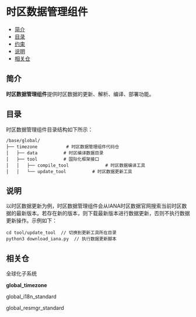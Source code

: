 # 时区数据管理组件<a name="ZH-CN_TOPIC_0000001101364976"></a>

-   [简介](#section11660541593)
-   [目录](#section1464106163817)
-   [约束](#section1718733212019)
-   [说明](#section894511013511)
-   [相关仓](#section15583142420413)

## 简介<a name="section11660541593"></a>

**时区数据管理组件**提供时区数据的更新、解析、编译、部署功能。

## 目录<a name="section1464106163817"></a>

时区数据管理组件目录结构如下所示：

```
/base/global/
├── timezone           # 时区数据管理组件代码仓
│   ├── data          # 时区编译数据目录
│   ├── tool          # 国际化框架接口
│   │   ├── compile_tool              # 时区数据编译工具
│   │   └── update_tool          # 时区数据更新工具
```

## 说明<a name="section894511013511"></a>

以时区数据更新为例，时区数据管理组件会从IANA时区数据官网搜索当前时区数据的最新版本。若存在新的版本，则下载最新版本进行数据更新，否则不执行数据更新操作。示例如下：

```
cd tool/update_tool  // 切换到更新工具所在目录
python3 download_iana.py  // 执行数据更新脚本
```

## 相关仓<a name="section15583142420413"></a>

全球化子系统

**global\_timezone**

global\_i18n\_standard

global\_resmgr\_standard

